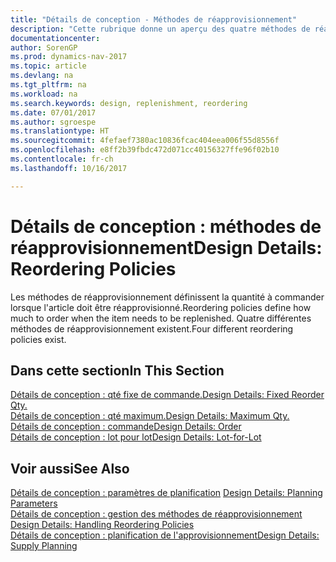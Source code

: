 ```yaml
---
title: "Détails de conception - Méthodes de réapprovisionnement"
description: "Cette rubrique donne un aperçu des quatre méthodes de réapprovisionnement disponibles."
documentationcenter: 
author: SorenGP
ms.prod: dynamics-nav-2017
ms.topic: article
ms.devlang: na
ms.tgt_pltfrm: na
ms.workload: na
ms.search.keywords: design, replenishment, reordering
ms.date: 07/01/2017
ms.author: sgroespe
ms.translationtype: HT
ms.sourcegitcommit: 4fefaef7380ac10836fcac404eea006f55d8556f
ms.openlocfilehash: e8ff2b39fbdc472d071cc40156327ffe96f02b10
ms.contentlocale: fr-ch
ms.lasthandoff: 10/16/2017

---
```

# <a name="design-details-reordering-policies"></a><span data-ttu-id="e2c38-103">Détails de conception : méthodes de réapprovisionnement</span><span class="sxs-lookup"><span data-stu-id="e2c38-103">Design Details: Reordering Policies</span></span>
<span data-ttu-id="e2c38-104">Les méthodes de réapprovisionnement définissent la quantité à commander lorsque l'article doit être réapprovisionné.</span><span class="sxs-lookup"><span data-stu-id="e2c38-104">Reordering policies define how much to order when the item needs to be replenished.</span></span> <span data-ttu-id="e2c38-105">Quatre différentes méthodes de réapprovisionnement existent.</span><span class="sxs-lookup"><span data-stu-id="e2c38-105">Four different reordering policies exist.</span></span>  

## <a name="in-this-section"></a><span data-ttu-id="e2c38-106">Dans cette section</span><span class="sxs-lookup"><span data-stu-id="e2c38-106">In This Section</span></span>  
[<span data-ttu-id="e2c38-107">Détails de conception : qté fixe de commande.</span><span class="sxs-lookup"><span data-stu-id="e2c38-107">Design Details: Fixed Reorder Qty.</span></span>](design-details-fixed-reorder-qty.md)  
[<span data-ttu-id="e2c38-108">Détails de conception : qté maximum.</span><span class="sxs-lookup"><span data-stu-id="e2c38-108">Design Details: Maximum Qty.</span></span>](design-details-maximum-qty.md)  
[<span data-ttu-id="e2c38-109">Détails de conception : commande</span><span class="sxs-lookup"><span data-stu-id="e2c38-109">Design Details: Order</span></span>](design-details-order.md)  
[<span data-ttu-id="e2c38-110">Détails de conception : lot pour lot</span><span class="sxs-lookup"><span data-stu-id="e2c38-110">Design Details: Lot-for-Lot</span></span>](design-details-lot-for-lot.md)  

## <a name="see-also"></a><span data-ttu-id="e2c38-111">Voir aussi</span><span class="sxs-lookup"><span data-stu-id="e2c38-111">See Also</span></span>  
<span data-ttu-id="e2c38-112">[Détails de conception : paramètres de planification](design-details-planning-parameters.md) </span><span class="sxs-lookup"><span data-stu-id="e2c38-112">[Design Details: Planning Parameters](design-details-planning-parameters.md) </span></span>  
<span data-ttu-id="e2c38-113">[Détails de conception : gestion des méthodes de réapprovisionnement](design-details-handling-reordering-policies.md) </span><span class="sxs-lookup"><span data-stu-id="e2c38-113">[Design Details: Handling Reordering Policies](design-details-handling-reordering-policies.md) </span></span>  
[<span data-ttu-id="e2c38-114">Détails de conception : planification de l'approvisionnement</span><span class="sxs-lookup"><span data-stu-id="e2c38-114">Design Details: Supply Planning</span></span>](design-details-supply-planning.md)

